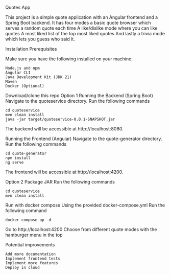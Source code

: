 Quotes App

This project is a simple quote application with an Angular frontend and a Spring Boot backend.
It has four modes a basic quote browser which serves a random quote each time
A like/dislike mode where you can like quotes
A most liked list of the top most liked quotes
And lastly a trivia mode which lets you guess who said it.

Installation
Prerequisites

Make sure you have the following installed on your machine:

    Node.js and npm
    Angular CLI
    Java Development Kit (JDK 21)
    Maven
    Docker (Optional)

Download/clone this repo
Option 1
Running the Backend (Spring Boot)
Navigate to the quoteservice directory.
Run the following commands

    cd quoteservice
    mvn clean install
    java -jar target/quoteservice-0.0.1-SNAPSHOT.jar

The backend will be accessible at http://localhost:8080.

Running the Frontend (Angular)
Navigate to the quote-generator directory.
Run the following commands

    cd quote-generator
    npm install
    ng serve

The frontend will be accessible at http://localhost:4200.

Option 2
Package JAR
Run the following commands

    cd quoteservice
    mvn clean install

Run with docker compose
Using the provided docker-compose.yml
Run the following command

    docker compose up -d

Go to http://localhost:4200
Choose from different quote modes with the hamburger menu in the top

Potential improvements

    Add more documentation
    Implement frontend tests
    Implement more features
    Deploy in cloud
    
